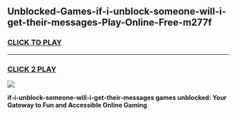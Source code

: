 
## Unblocked-Games-if-i-unblock-someone-will-i-get-their-messages-Play-Online-Free-m277f
<h3>
<a href="https://premium76.site?title=if-i-unblock-someone-will-i-get-their-messages&ref=26A">CLICK TO PLAY</a></h3>
<hr>

<h3>
<a href="https://premium76.site?title=if-i-unblock-someone-will-i-get-their-messages&ref=26A">CLICK 2 PLAY</a>
  
</h3>

<a href="https://premium76.site?title=if-i-unblock-someone-will-i-get-their-messages&ref=26A"><img src="https://clearcache.store/games.png"></a>


**if-i-unblock-someone-will-i-get-their-messages games unblocked: Your Gateway to Fun and Accessible Online Gaming**
